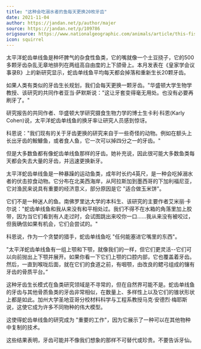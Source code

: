 ```yaml
---
title: "这种会吃溺水者的鱼每天更换20枚牙齿"
date: 2021-11-04
author: https://jandan.net/p/author/majer
source: https://jandan.net/p/109786
origsource: https://www.nationalgeographic.com/animals/article/this-fish-grows-20-new-teeth-per-day-pacific-lingcod
icon: squirrel
---
```




太平洋蛇齿单线鱼是种坏脾气的杂食性鱼类，它的嘴就像一个土豆挠子，它的500多颗牙齿杂乱无章地排列在两组高自由度的上下颌骨上。本月发表在《皇家学会议事录B》上的新研究显示，蛇齿单线鱼平均每天都会掉落和重新生长20颗牙齿。

如果人类有类似的牙齿生长规划，我们会每天更换一颗牙齿。"华盛顿大学生物学教授、该研究的共同作者亚当·萨默斯说："这让牙套变得毫无用处。也没有必要再刷牙了。"

研究报告的共同作者、华盛顿大学研究摄食生物力学的博士生卡利·科恩(Karly Cohen)说，太平洋蛇齿单线鱼的换牙率让研究人员感到惊讶。

科恩说："我们现有的关于牙齿更换的研究来自于一些奇怪的动物。例如在额头上长出牙齿的鮟鱇鱼，或者食人鱼，它一次可以掉四分之一的牙齿。"

但是大多数鱼都有像蛇齿单线鱼那样的牙齿。她补充说，因此很可能大多数鱼类每天都会失去大量的牙齿，并迅速更换新牙。

太平洋蛇齿单线鱼是一种暴躁的运动鱼类，成年时长约4英尺，是一种会吃掉溺水者的伏击掠食动物。它分布在北美西海岸，从阿拉斯加到墨西哥的下加利福尼亚，它对渔民来说具有重要的经济意义，部分原因是它 "适合做玉米饼"。

它们不是一种迷人的鱼。南佛罗里达大学的本科生、该研究的主要作者艾米丽·卡尔说："蛇齿单线鱼和我从来没有和平相处过。我们不得不在水箱的角落里加上胶带，因为当它们看到有人走过时，会试图跳出来咬你一口......我从来没有被咬过，但我确信如果有机会，它们会尝试的。"

科恩说，作为一个贪婪的猎手，蛇齿单线鱼吃 "任何能塞进它嘴里的东西"。

"太平洋蛇齿单线鱼有一组上颚和下颚，就像我们的一样，但它们更灵活--它们可以向前抛出上下颚并展开。如果你看一下它们上颚的口腔内部，它也覆盖着牙齿。然后，一直到喉咙后面，就在它们的食道之前，有咽颚，由改良的鳃弓组成的镶有牙齿的骨质平台。”

这种牙齿生长模式在鱼类研究领域是不寻常的，但在自然界可能不是。蛇齿单线鱼的牙齿与其他骨质鱼类的牙齿非常相似，在数量上、多样性上以及它们的锥状形状上都是如此。加州大学圣地亚哥分校材料科学与工程系教授马克·安德烈·梅耶斯说，这使它成为许多不同物种的伟大模型。

这使得蛇齿单线鱼的研究成为 "重要的工作"，因为它展示了一种可以在其他物种中复制的技术。

这些结果表明，牙齿可能并不像我们想象的那样不可替代或珍贵。不要告诉牙仙。